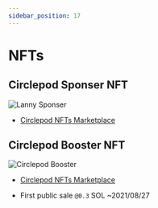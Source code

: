 ```yaml
---
sidebar_position: 17
---
```


# NFTs

## Circlepod Sponser NFT

![Lanny Sponser](/img/nfts/sponsor_lanny.png)

* [Circlepod NFTs Marketplace](https://nfts.circlepod.app)

## Circlepod Booster NFT

![Circlepod Booster](/img/nfts/booster.png)

* [Circlepod NFTs Marketplace](https://nfts.circlepod.app)

* First public sale `@0.3` SOL ~2021/08/27
